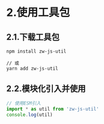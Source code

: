 # 2.使用工具包

## 2.1.下载工具包

```shell
npm install zw-js-util

// 或
yarn add zw-js-util
```


## 2.2.模块化引入并使用

```js
// 使用ESM引入
import * as util from 'zw-js-util'
console.log(util)
```

